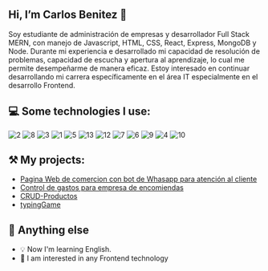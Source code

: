 ## Hi, I’m Carlos Benitez 👋

Soy estudiante de administración de empresas y desarrollador Full Stack MERN, con manejo de Javascript, HTML, CSS, React, Express, MongoDB y Node. Durante mi experiencia e desarrollado mi capacidad de resolución de problemas, capacidad de escucha y apertura al aprendizaje, lo cual me permite desempeñarme de manera eficaz. Estoy interesado en continuar desarrollando mi carrera específicamente en el área IT especialmente en el desarrollo Frontend.

## :computer: Some technologies I use:

![2](https://img.shields.io/badge/React-20232A?style=for-the-badge&logo=react&logoColor=61DAFB)
![8](https://camo.githubusercontent.com/a1eae878fdd3d1c1b687992ca74e5cac85f4b68e60a6efaa7bc8dc9883b71229/68747470733a2f2f696d672e736869656c64732e696f2f62616467652f4e6f64652e6a732d3333393933333f7374796c653d666f722d7468652d6261646765266c6f676f3d6e6f6465646f746a73266c6f676f436f6c6f723d7768697465)
![3](https://img.shields.io/badge/JavaScript-323330?style=for-the-badge&logo=javascript&logoColor=F7DF1E)
![1](https://img.shields.io/badge/MongoDB-4EA94B?style=for-the-badge&logo=mongodb&logoColor=white)
![5](https://camo.githubusercontent.com/7f73136d92799b19be179d1ed87b461120c35ed917c7d5ab59a7606209da7bd3/68747470733a2f2f696d672e736869656c64732e696f2f62616467652f457870726573732e6a732d3030303030303f7374796c653d666f722d7468652d6261646765266c6f676f3d65787072657373266c6f676f436f6c6f723d7768697465)
![13](https://camo.githubusercontent.com/06c6858186510906c21d8c951168d55d976d7dfb9176ed6125c55b8a7de0baae/68747470733a2f2f696d672e736869656c64732e696f2f62616467652f4749542d4534344333303f7374796c653d666f722d7468652d6261646765266c6f676f3d676974266c6f676f436f6c6f723d7768697465)
![12](https://camo.githubusercontent.com/d63d473e728e20a286d22bb2226a7bf45a2b9ac6c72c59c0e61e9730bfe4168c/68747470733a2f2f696d672e736869656c64732e696f2f62616467652f48544d4c352d4533344632363f7374796c653d666f722d7468652d6261646765266c6f676f3d68746d6c35266c6f676f436f6c6f723d7768697465)
![7](https://camo.githubusercontent.com/42ada9cc774b9d2b4cf35691820a881d70657ae42c3a074f00c7e9add6352361/68747470733a2f2f696d672e736869656c64732e696f2f62616467652f56697375616c5f53747564696f5f436f64652d3030373844343f7374796c653d666f722d7468652d6261646765266c6f676f3d76697375616c25323073747564696f253230636f6465266c6f676f436f6c6f723d7768697465)
![6](https://camo.githubusercontent.com/879423585ed087f3c973857c43ba7e7d84f52c993d2c937055726339fbf921d9/68747470733a2f2f696d672e736869656c64732e696f2f62616467652f506f73746d616e2d4646364333373f7374796c653d666f722d7468652d6261646765266c6f676f3d506f73746d616e266c6f676f436f6c6f723d7768697465)
![9](https://img.shields.io/badge/Bootstrap-563D7C?style=for-the-badge&logo=bootstrap&logoColor=white)
![4](https://img.shields.io/badge/Windows-0078D6?style=for-the-badge&logo=windows&logoColor=white)
![10](https://img.shields.io/badge/Adobe%20Photoshop-31A8FF?style=for-the-badge&logo=Adobe%20Photoshop&logoColor=black)

## ⚒️ My projects:
- [Pagina Web de comercion con bot de Whasapp para atención al cliente](https://github.com/CarlosRBK/Commerce-website-with-whatsapp-bot)
- [Control de gastos para empresa de encomiendas](https://github.com/CarlosRBK/control-gastos) 
- [CRUD-Productos](https://github.com/CarlosRBK/BID-admin-productos) 
- [typingGame](https://carlosrbk.github.io/typingGame/) 

## :seedling: Anything else
- 💡 Now I'm learning English.
- 👀 I am interested in any Frontend technology


